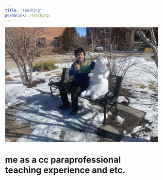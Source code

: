 ```yaml
---
title: "Teaching"
permalink: /teaching/
---
```

![Selfie with a snow bear!](/assets/teaching_photos/IMG_1430.jpeg "testing")

# me as a cc paraprofessional  teaching experience and etc.
